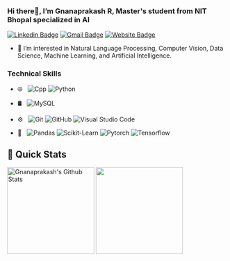 ### Hi there👋, I’m Gnanaprakash R, Master's student from NIT Bhopal specialized in AI

[![Linkedin Badge](https://img.shields.io/badge/-Gnanaprakash_R-blue?style=flat-square&logo=Linkedin&logoColor=white&link=https://www.linkedin.com/in/gnanaprakash-ravi/)](https://www.linkedin.com/in/gnanaprakash-ravi/)
[![Gmail Badge](https://img.shields.io/badge/-gnana1306@gmail.com-c14438?style=flat-square&logo=Gmail&logoColor=white&link=mailto:gnana1306@gmail.com)](mailto:gnana1306@gmail.com)
[![Website Badge](https://img.shields.io/badge/-Gnanaprakash_R_Website-B7178C?style=flat-square&logo=Jasmine&logoColor=white&link=https://bio.link/r_gnanaprakash)](https://bio.link/r_gnanaprakash)

- 👀 I’m interested in Natural Language Processing, Computer Vision, Data Science, Machine Learning, and Artificial Intelligence.

### Technical Skills
- 🌐 &nbsp; 
  ![Cpp](https://img.shields.io/badge/-cpp-333333?style=flat&logo=cplusplus&logoColor=blue)
  ![Python](https://img.shields.io/badge/-python-333333?style=flat&logo=python)
 
- 🛢 &nbsp;
  ![MySQL](https://img.shields.io/badge/-MySQL-333333?style=flat&logo=mysql)

- ⚙️ &nbsp;
  ![Git](https://img.shields.io/badge/-Git-333333?style=flat&logo=git)
  ![GitHub](https://img.shields.io/badge/-GitHub-333333?style=flat&logo=github)
  ![Visual Studio Code](https://img.shields.io/badge/-Visual%20Studio%20Code-333333?style=flat&logo=visual-studio-code&logoColor=007ACC)

- 🔧 &nbsp;
  ![Pandas](https://img.shields.io/badge/-Panda-333333?style=flat&logo=Pandas)
  ![Scikit-Learn](https://img.shields.io/badge/-Scikit--Learn-333333?style=flat&logo=Scikit-Learn)
  ![Pytorch](https://img.shields.io/badge/-PyTorch-333333?style=flat&logo=Pytorch)
  ![Tensorflow](https://img.shields.io/badge/-Tensorflow-333333?style=flat&logo=Tensorflow)

## 🚀 Quick Stats

<p align="left">
<!--   <img height="150px" src="https://github-readme-stats-coral-phi-94.vercel.app/api?username=gnanaprakash-ravi&show_icons=true&hide=contribs,prs&theme=midnight-purple" /> -->
  <img height="200px" src="https://github-readme-stats.vercel.app/api?username=gnanaprakash-ravi&show_icons=true&line_height=21&count_private=true&theme=midnight-purple" alt="Gnanaprakash's Github Stats" />
  <img height="200px" src="https://github-readme-stats-coral-phi-94.vercel.app/api/top-langs/?username=gnanaprakash-ravi&layout=compact&theme=midnight-purple" />
</p>

<!---
gnanaprakash-ravi/gnanaprakash-ravi is a ✨ special ✨ repository because its `README.md` (this file) appears on your GitHub profile.
You can click the Preview link to take a look at your changes.
--->
